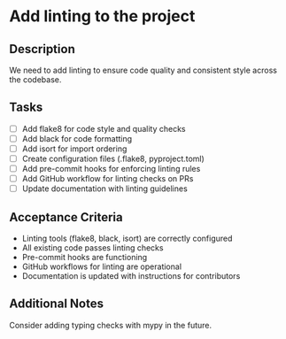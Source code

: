 # Add linting to the project

## Description
We need to add linting to ensure code quality and consistent style across the codebase.

## Tasks
- [ ] Add flake8 for code style and quality checks
- [ ] Add black for code formatting
- [ ] Add isort for import ordering
- [ ] Create configuration files (.flake8, pyproject.toml)
- [ ] Add pre-commit hooks for enforcing linting rules
- [ ] Add GitHub workflow for linting checks on PRs
- [ ] Update documentation with linting guidelines

## Acceptance Criteria
- Linting tools (flake8, black, isort) are correctly configured
- All existing code passes linting checks
- Pre-commit hooks are functioning
- GitHub workflows for linting are operational
- Documentation is updated with instructions for contributors

## Additional Notes
Consider adding typing checks with mypy in the future.

